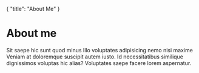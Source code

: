 
{
  "title": "About Me"
}

# About me

Sit saepe hic sunt quod minus Illo voluptates adipisicing nemo nisi maxime Veniam at doloremque suscipit autem iusto. Id necessitatibus similique dignissimos voluptas hic alias? Voluptates saepe facere lorem aspernatur.
